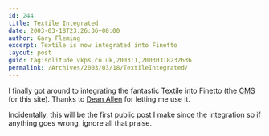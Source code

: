 ```yaml
---
id: 244
title: Textile Integrated
date: 2003-03-18T23:26:36+00:00
author: Gary Fleming
excerpt: Textile is now integrated into Finetto
layout: post
guid: tag:solitude.vkps.co.uk,2003:1,20030318232636
permalink: /Archives/2003/03/18/TextileIntegrated/
---
```

I finally got around to integrating the fantastic [Textile](http://www.textism.com/tools/textile/) into Finetto (the <acronym title="Content Management System">CMS</acronym> for this site). Thanks to [Dean Allen](http://www.textism.com/) for letting me use it.

Incidentally, this will be the first public post I make since the integration so if anything goes wrong, ignore all that praise.